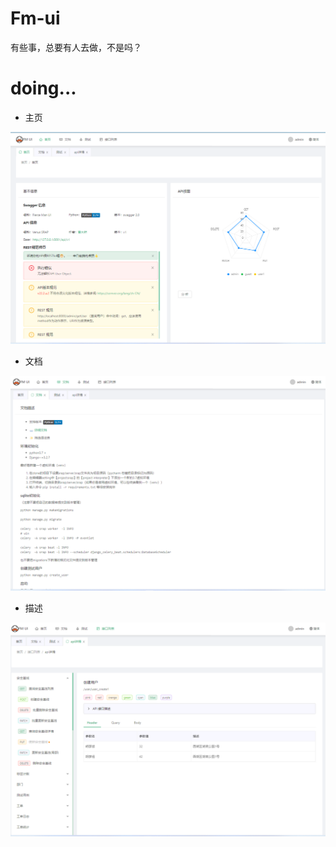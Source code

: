 # Fm-ui

有些事，总要有人去做，不是吗？


# doing...

- 主页

![主页](src/assets/img/index.png)

- 文档

![文档](src/assets/img/docs.png)

- 描述

![接口描述](src/assets/img/detail.png)